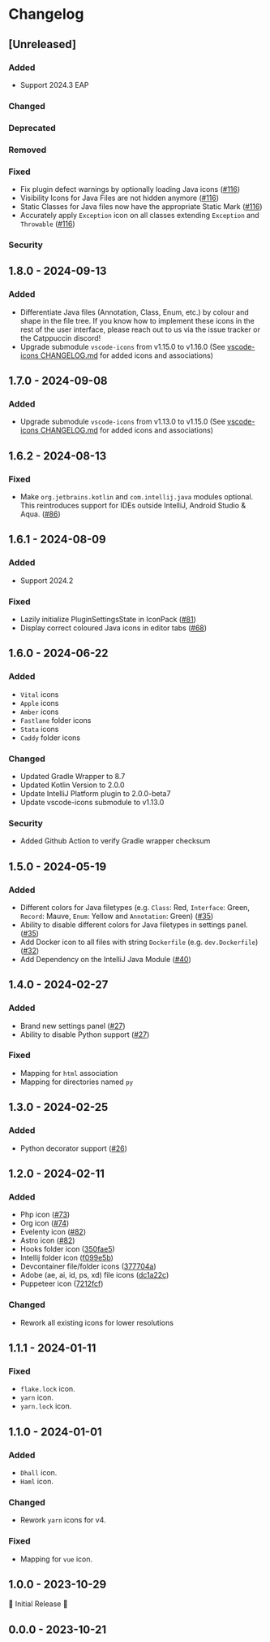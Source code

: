 # Changelog

## [Unreleased]

### Added

- Support 2024.3 EAP

### Changed

### Deprecated

### Removed

### Fixed

- Fix plugin defect warnings by optionally loading Java icons  ([#116](https://github.com/catppuccin/jetbrains-icons/pull/116))
- Visibility Icons for Java Files are not hidden anymore ([#116](https://github.com/catppuccin/jetbrains-icons/pull/116)) 
- Static Classes for Java files now have the appropriate Static Mark ([#116](https://github.com/catppuccin/jetbrains-icons/pull/116))
- Accurately apply `Exception` icon on all classes extending `Exception` and `Throwable` ([#116](https://github.com/catppuccin/jetbrains-icons/pull/116))

### Security

## 1.8.0 - 2024-09-13

### Added

- Differentiate Java files (Annotation, Class, Enum, etc.) by colour and shape in the file tree. If you know how to
  implement these icons in the rest of the user interface, please reach out to us via the issue tracker or the
  Catppuccin discord!
- Upgrade submodule `vscode-icons` from v1.15.0 to v1.16.0 (See [vscode-icons CHANGELOG.md](https://github.com/catppuccin/vscode-icons/blob/main/CHANGELOG.md#v1160) for added icons and associations)

## 1.7.0 - 2024-09-08

### Added

- Upgrade submodule `vscode-icons` from v1.13.0 to v1.15.0 (See [vscode-icons CHANGELOG.md](https://github.com/catppuccin/vscode-icons/blob/main/CHANGELOG.md#v1150) for added icons and associations)

## 1.6.2 - 2024-08-13

### Fixed

- Make `org.jetbrains.kotlin` and `com.intellij.java` modules optional. This reintroduces support for IDEs outside IntelliJ, Android Studio & Aqua. ([#86](https://github.com/catppuccin/jetbrains-icons/pull/86))

## 1.6.1 - 2024-08-09

### Added

- Support 2024.2

### Fixed

- Lazily initialize PluginSettingsState in IconPack ([#81](https://github.com/catppuccin/jetbrains-icons/pull/81))
- Display correct coloured Java icons in editor tabs ([#68](https://github.com/catppuccin/jetbrains-icons/pull/68))

## 1.6.0 - 2024-06-22

### Added

- `Vital` icons
- `Apple` icons
- `Amber` icons
- `Fastlane` folder icons
- `Stata` icons
- `Caddy` folder icons

### Changed

- Updated Gradle Wrapper to 8.7
- Updated Kotlin Version to 2.0.0
- Update IntelliJ Platform plugin to 2.0.0-beta7
- Update vscode-icons submodule to v1.13.0

### Security

- Added Github Action to verify Gradle wrapper checksum

## 1.5.0 - 2024-05-19

### Added

- Different colors for Java filetypes (e.g. `Class`: Red, `Interface`: Green, `Record`: Mauve, `Enum`:
  Yellow and `Annotation`: Green) ([#35](https://github.com/catppuccin/jetbrains-icons/pull/35))
- Ability to disable different colors for Java filetypes in settings panel. ([#35](https://github.com/catppuccin/jetbrains-icons/pull/35))
- Add Docker icon to all files with string `Dockerfile` (e.g. `dev.Dockerfile`) ([#32](https://github.com/catppuccin/jetbrains-icons/pull/32))
- Add Dependency on the IntelliJ Java Module ([#40](https://github.com/catppuccin/jetbrains-icons/pull/40))

## 1.4.0 - 2024-02-27

### Added

- Brand new settings panel ([#27](https://github.com/catppuccin/jetbrains-icons/pull/27))
- Ability to disable Python support ([#27](https://github.com/catppuccin/jetbrains-icons/pull/27))

### Fixed

- Mapping for `html` association
- Mapping for directories named `py`

## 1.3.0 - 2024-02-25

### Added

- Python decorator support ([#26](https://github.com/catppuccin/jetbrains-icons/pull/26))

## 1.2.0 - 2024-02-11

### Added

- Php icon ([#73](https://github.com/catppuccin/vscode-icons/pull/73))
- Org icon ([#74](https://github.com/catppuccin/vscode-icons/pull/74))
- Evelenty icon ([#82](https://github.com/catppuccin/vscode-icons/pull/82))
- Astro icon ([#82](https://github.com/catppuccin/vscode-icons/pull/82))
- Hooks folder icon ([350fae5](https://github.com/catppuccin/vscode-icons/commit/350fae5))
- Intellij folder icon ([f099e5b](https://github.com/catppuccin/vscode-icons/commit/f099e5b))
- Devcontainer file/folder icons ([377704a](https://github.com/catppuccin/vscode-icons/commit/377704a))
- Adobe (ae, ai, id, ps, xd) file icons ([dc1a22c](https://github.com/catppuccin/vscode-icons/commit/dc1a22c))
- Puppeteer icon ([7212fcf](https://github.com/catppuccin/vscode-icons/commit/7212fcf))

### Changed

- Rework all existing icons for lower resolutions

## 1.1.1 - 2024-01-11

### Fixed

- `flake.lock` icon.
- `yarn` icon.
- `yarn.lock` icon.

## 1.1.0 - 2024-01-01

### Added

- `Dhall` icon.
- `Haml` icon.

### Changed

- Rework `yarn` icons for v4.

### Fixed

- Mapping for `vue` icon.

## 1.0.0 - 2023-10-29

🚀 Initial Release 🚀

## 0.0.0 - 2023-10-21
